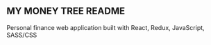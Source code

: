 ## MY MONEY TREE README

Personal finance web application built with React, Redux, JavaScript, SASS/CSS
